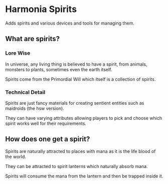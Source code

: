 # Harmonia Spirits

Adds spirits and various devices and tools for managing them.

## What are spirits?

### Lore Wise

In universe, any living thing is believed to have a spirit, from animals, monsters to plants, sometimes even the earth itself.

Spirits come from the Primordial Will which itself is a collection of spirits.

### Technical Detail

Spirits are just fancy materials for creating sentient entities such as maidroids (the hsw version).

They can have varying attributes allowing players to pick and choose which spirit works well for their requirements.

## How does one get a spirit?

Spirits are naturally attracted to places with mana as it is the life blood of the world.

They can be attracted to spirit lanterns which naturally absorb mana.

Spirits will consume the mana from the lantern and then be trapped inside it.
